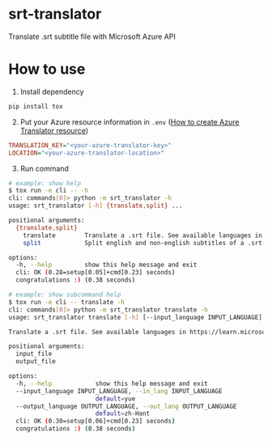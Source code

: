 # srt-translator
Translate .srt subtitle file with Microsoft Azure API

# How to use
1. Install dependency
```sh
pip install tox
```

2. Put your Azure resource information in `.env` ([How to create Azure Translator resource](https://learn.microsoft.com/en-us/azure/cognitive-services/translator/quickstart-translator#prerequisites))
```ini
TRANSLATION_KEY="<your-azure-translator-key>"
LOCATION="<your-azure-translator-location>"
```

3. Run command
```sh
# example: show help
$ tox run -e cli -- -h
cli: commands[0]> python -m srt_translator -h
usage: srt_translator [-h] {translate,split} ...

positional arguments:
  {translate,split}
    translate        Translate a .srt file. See available languages in https://learn.microsoft.com/en-us/azure/cognitive-services/translator/language-support#translation
    split            Split english and non-english subtitles of a .srt file and save them to '<input_file_name>.en.srt' and '<input_file_name>.other.srt' respectively   

options:
  -h, --help         show this help message and exit
  cli: OK (0.28=setup[0.05]+cmd[0.23] seconds)
  congratulations :) (0.38 seconds)
```
```sh
# example: show subcommand help
$ tox run -e cli -- translate -h
cli: commands[0]> python -m srt_translator translate -h
usage: srt_translator translate [-h] [--input_language INPUT_LANGUAGE] [--output_language OUTPUT_LANGUAGE] input_file output_file

Translate a .srt file. See available languages in https://learn.microsoft.com/en-us/azure/cognitive-services/translator/language-support#translation

positional arguments:
  input_file
  output_file

options:
  -h, --help            show this help message and exit
  --input_language INPUT_LANGUAGE, --in_lang INPUT_LANGUAGE
                        default=yue
  --output_language OUTPUT_LANGUAGE, --out_lang OUTPUT_LANGUAGE
                        default=zh-Hant
  cli: OK (0.30=setup[0.06]+cmd[0.23] seconds)
  congratulations :) (0.38 seconds)
```
